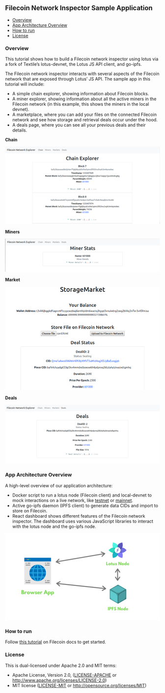 ## Filecoin Network Inspector Sample Application

- [Overview](#overview)
- [App Architecture Overview](#app-architecture-overview)
- [How to run](#how-to-run)
- [License](#license)

### Overview

This tutorial shows how to build a Filecoin network inspector using lotus via a fork of Textile’s lotus-devnet, the Lotus JS API client, and go-ipfs.

The Filecoin network inspector interacts with several aspects of the Filecoin network that are exposed through Lotus’ JS API. The sample app in this tutorial will include:
- A simple chain explorer, showing information about Filecoin blocks.
- A miner explorer, showing information about all the active miners in the Filecoin network (in this example, this shows the miners in the local devnet).
- A marketplace, where you can add your files on the connected Filecoin network and see how storage and retrieval deals occur under the hood.
- A deals page, where you can see all your previous deals and their details.

**Chain**

![Chain](./assets/chain.png)

**Miners**

![Miners](./assets/miners.png)

**Market**

![Merket](./assets/market.png)

**Deals**

![Deals](./assets/deals.png)

### App Architecture Overview

A high-level overview of our application architecture:
- Docker script to run a lotus node (Filecoin client) and local-devnet to mock interactions on a live network, like [testnet]() or [mainnet]().
- Active go-ipfs daemon (IPFS client) to generate data CIDs and import to store on Filecoin.
- React dashboard shows different features of the Filecoin network inspector. The dashboard uses various JavaScript libraries to interact with the lotus node and the go-ipfs node.

![App Architecture Overview](./assets/app-arch.png)

### How to run

Follow [this tutorial](https://docs.filecoin.io/build/examples/network-inspector/overview/) on Filecoin docs to get started.

### License

This is dual-licensed under Apache 2.0 and MIT terms:

- Apache License, Version 2.0, ([LICENSE-APACHE](./LICENSE-APACHE) or http://www.apache.org/licenses/LICENSE-2.0)
- MIT license ([LICENSE-MIT](./LICENSE-MIT) or http://opensource.org/licenses/MIT)
